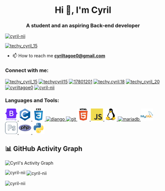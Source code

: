<h1 align="center">Hi 👋, I'm Cyril</h1>
<h3 align="center">A student and an aspiring Back-end developer</h3>

<p align="left"> <a href="https://github.com/ryo-ma/github-profile-trophy"><img src="https://github-profile-trophy.vercel.app/?username=cyril-nii" alt="cyril-nii" /></a> </p>

<p align="left"> <a href="https://twitter.com/techy_cyril_15" target="blank"><img src="https://img.shields.io/twitter/follow/techy_cyril_15?logo=twitter&style=for-the-badge" alt="techy_cyril_15" /></a> </p>

- 📫 How to reach me **cyriltagoe0@gmail.com**

<h3 align="left">Connect with me:</h3>
<p align="left">
<a href="https://twitter.com/techy_cyril_15" target="blank"><img align="center" src="https://raw.githubusercontent.com/rahuldkjain/github-profile-readme-generator/master/src/images/icons/Social/twitter.svg" alt="techy_cyril_15" height="30" width="40" /></a>
<a href="https://linkedin.com/in/techycyril15" target="blank"><img align="center" src="https://raw.githubusercontent.com/rahuldkjain/github-profile-readme-generator/master/src/images/icons/Social/linked-in-alt.svg" alt="techycyril15" height="30" width="40" /></a>
<a href="https://stackoverflow.com/users/17801201" target="blank"><img align="center" src="https://raw.githubusercontent.com/rahuldkjain/github-profile-readme-generator/master/src/images/icons/Social/stack-overflow.svg" alt="17801201" height="30" width="40" /></a>
<a href="https://fb.com/techy.cyril.18" target="blank"><img align="center" src="https://raw.githubusercontent.com/rahuldkjain/github-profile-readme-generator/master/src/images/icons/Social/facebook.svg" alt="techy.cyril.18" height="30" width="40" /></a>
<a href="https://instagram.com/techy_cyril_20" target="blank"><img align="center" src="https://raw.githubusercontent.com/rahuldkjain/github-profile-readme-generator/master/src/images/icons/Social/instagram.svg" alt="techy_cyril_20" height="30" width="40" /></a>
<a href="https://www.hackerrank.com/cyriltagoe0" target="blank"><img align="center" src="https://raw.githubusercontent.com/rahuldkjain/github-profile-readme-generator/master/src/images/icons/Social/hackerrank.svg" alt="cyriltagoe0" height="30" width="40" /></a>
<a href="https://www.leetcode.com/cyril-nii" target="blank"><img align="center" src="https://raw.githubusercontent.com/rahuldkjain/github-profile-readme-generator/master/src/images/icons/Social/leet-code.svg" alt="cyril-nii" height="30" width="40" /></a>
</p>

<h3 align="left">Languages and Tools:</h3>
<p align="left"> <a href="https://getbootstrap.com" target="_blank" rel="noreferrer"> <img src="https://raw.githubusercontent.com/devicons/devicon/master/icons/bootstrap/bootstrap-plain-wordmark.svg" alt="bootstrap" width="40" height="40"/> </a> <a href="https://www.cprogramming.com/" target="_blank" rel="noreferrer"> <img src="https://raw.githubusercontent.com/devicons/devicon/master/icons/c/c-original.svg" alt="c" width="40" height="40"/> </a> <a href="https://www.w3schools.com/css/" target="_blank" rel="noreferrer"> <img src="https://raw.githubusercontent.com/devicons/devicon/master/icons/css3/css3-original-wordmark.svg" alt="css3" width="40" height="40"/> </a> <a href="https://www.djangoproject.com/" target="_blank" rel="noreferrer"> <img src="https://cdn.worldvectorlogo.com/logos/django.svg" alt="django" width="40" height="40"/> </a>  <a href="https://git-scm.com/" target="_blank" rel="noreferrer"> <img src="https://www.vectorlogo.zone/logos/git-scm/git-scm-icon.svg" alt="git" width="40" height="40"/> </a> <a href="https://www.w3.org/html/" target="_blank" rel="noreferrer"> <img src="https://raw.githubusercontent.com/devicons/devicon/master/icons/html5/html5-original-wordmark.svg" alt="html5" width="40" height="40"/> </a> <a href="https://developer.mozilla.org/en-US/docs/Web/JavaScript" target="_blank" rel="noreferrer"> <img src="https://raw.githubusercontent.com/devicons/devicon/master/icons/javascript/javascript-original.svg" alt="javascript" width="40" height="40"/> </a> <a href="https://www.linux.org/" target="_blank" rel="noreferrer"> <img src="https://raw.githubusercontent.com/devicons/devicon/master/icons/linux/linux-original.svg" alt="linux" width="40" height="40"/> </a> <a href="https://mariadb.org/" target="_blank" rel="noreferrer"> <img src="https://www.vectorlogo.zone/logos/mariadb/mariadb-icon.svg" alt="mariadb" width="40" height="40"/> </a> <a href="https://www.mysql.com/" target="_blank" rel="noreferrer"> <img src="https://raw.githubusercontent.com/devicons/devicon/master/icons/mysql/mysql-original-wordmark.svg" alt="mysql" width="40" height="40"/> </a> <a href="https://www.photoshop.com/en" target="_blank" rel="noreferrer"> <img src="https://raw.githubusercontent.com/devicons/devicon/master/icons/photoshop/photoshop-line.svg" alt="photoshop" width="40" height="40"/> </a> <a href="https://www.php.net" target="_blank" rel="noreferrer"> <img src="https://raw.githubusercontent.com/devicons/devicon/master/icons/php/php-original.svg" alt="php" width="40" height="40"/> </a> <a href="https://www.python.org" target="_blank" rel="noreferrer"> <img src="https://raw.githubusercontent.com/devicons/devicon/master/icons/python/python-original.svg" alt="python" width="40" height="40"/> </a> </p>

## 📊 **GitHub Activity Graph**
![Cyril's Activity Graph](https://github-readme-activity-graph.cyclic.app/graph?username=cyril-nii&theme=github)

<p><img align="left" src="https://github-readme-stats.vercel.app/api/top-langs?username=cyril-nii&show_icons=true&locale=en&layout=compact" alt="cyril-nii" /></p>

<p>&nbsp;<img align="center" src="https://github-readme-stats.vercel.app/api?username=cyril-nii&show_icons=true&locale=en" alt="cyril-nii" /></p>

<p><img align="center" src="https://github-readme-streak-stats.herokuapp.com/?user=cyril-nii&" alt="cyril-nii" /></p>
